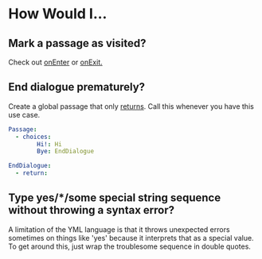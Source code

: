 # How Would I...

## Mark a passage as visited?

Check out <a href="#/syntax?id=onenter">onEnter</a> or <a href="#/syntax?id=onexit">onExit.</a>

## End dialogue prematurely?

Create a global passage that only <a href="#/syntax?id=return">returns</a>. Call this whenever you have this use case.

```yml
Passage:
  - choices:
        Hi!: Hi
        Bye: EndDialogue

EndDialogue:
  - return:
```

## Type yes/*/some special string sequence without throwing a syntax error?
A limitation of the YML language is that it throws unexpected errors sometimes on things like 'yes' because it interprets that as a special value. To get around this, just wrap the troublesome sequence in double quotes.